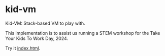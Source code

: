 # kid-vm

Kid-VM: Stack-based VM to play with.

This implementation is to assist us running a STEM workshop for the Take Your Kids
To Work Day, 2024.

Try it [index.html](here).
